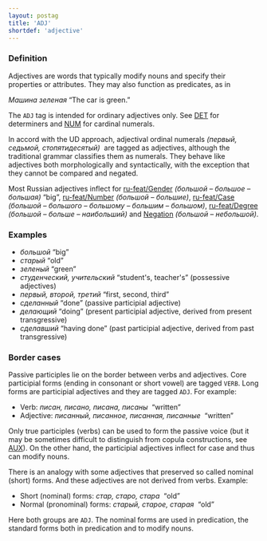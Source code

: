 ```yaml
---
layout: postag
title: 'ADJ'
shortdef: 'adjective'
---
```


### Definition

Adjectives are words that typically modify nouns and specify their
properties or attributes. They may also function as predicates, as in

_Машина зеленая_ “The car is green.”

The `ADJ` tag is intended for ordinary adjectives only. See [DET]()
for determiners and [NUM]() for cardinal numerals.

In accord with the UD approach,
adjectival ordinal numerals _(первый, седьмой, стопятидесятый)&nbsp;_
are tagged as adjectives, although the traditional grammar classifies
them as numerals. They behave like adjectives both morphologically and
syntactically, with the exception that they cannot be compared and
negated.

Most Russian adjectives inflect for
[ru-feat/Gender]() _(большой – большое – большая)_ “big”,
[ru-feat/Number]() _(большой – большие)_,
[ru-feat/Case]() _(большой – большого – большому – большим – большом)_,
[ru-feat/Degree]() _(большой – больше – наибольший)_ and
[Negation](ru-feat/Negative) _(большой – небольшой)_.

### Examples

- _большой_ “big”
- _старый_ “old”
- _зеленый_ “green”
- _студенческий, учительский_ “student's, teacher's” (possessive adjectives)
- _первый, второй, третий_ “first, second, third”
- _сделанный_ “done” (passive participial adjective)
- _делающий_ “doing” (present participial adjective, derived from present transgressive)
- _сделавший_ “having done” (past participial adjective, derived from past transgressive)

### Border cases

Passive participles lie on the border between verbs and adjectives.
Core participial forms (ending in consonant or short vowel) are tagged `VERB`.
Long forms are participial adjectives and they are tagged `ADJ`.
For example:

- Verb: _писан, писано, писана, писаны_ &nbsp;“written”
- Adjective: _писанный, писанное, писанная, писанные_ &nbsp;“written”

Only true participles (verbs) can be used to form the passive voice
(but it may be sometimes difficult to distinguish from copula constructions, see [AUX]()).
On the other hand, the participial adjectives inflect for case and thus
can modify nouns.

There is an analogy with some adjectives that preserved so called nominal (short) forms.
And these adjectives are not derived from verbs. Example:

- Short (nominal) forms: _стар, старо, стара_ &nbsp;“old”
- Normal (pronominal) forms: _старый, старое, старая_ &nbsp;“old”

Here both groups are `ADJ`. The nominal forms are used in predication,
the standard forms both in predication and to modify nouns.
